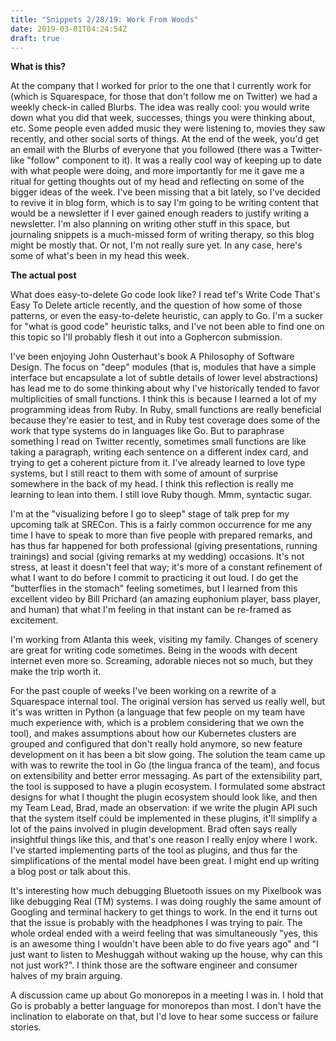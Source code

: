 ```yaml
---
title: "Snippets 2/28/19: Work From Woods"
date: 2019-03-01T04:24:54Z
draft: true
---
```

**What is this?**

At the company that I worked for prior to the one that I currently work for (which is Squarespace, for those that don't follow me on Twitter) we had a weekly check-in called Blurbs. The idea was really cool: you would write down what you did that week, successes, things you were thinking about, etc. Some people even added music they were listening to, movies they saw recently, and other social sorts of things. At the end of the week, you'd get an email with the Blurbs of everyone that you followed (there was a Twitter-like "follow" component to it). It was a really cool way of keeping up to date with what people were doing, and more importantly for me it gave me a ritual for getting thoughts out of my head and reflecting on some of the bigger ideas of the week. I've been missing that a bit lately, so I've decided to revive it in blog form, which is to say I'm going to be writing content that would be a newsletter if I ever gained enough readers to justify writing a newsletter. I'm also planning on writing other stuff in this space, but journaling snippets is a much-missed form of writing therapy, so this blog might be mostly that. Or not, I'm not really sure yet. In any case, here's some of what's been in my head this week.

**The actual post**

What does easy-to-delete Go code look like? I read tef's Write Code That's Easy To Delete article recently, and the question of how some of those patterns, or even the easy-to-delete heuristic, can apply to Go. I'm a sucker for "what is good code" heuristic talks, and I've not been able to find one on this topic so I'll probably flesh it out into a Gophercon submission. 

I've been enjoying John Ousterhaut's book A Philosophy of Software Design. The focus on "deep" modules (that is, modules that have a simple interface but encapsulate a lot of subtle details of lower level abstractions) has lead me to do some thinking about why I've historically tended to favor multiplicities of small functions. I think this is because I learned a lot of my programming ideas from Ruby. In Ruby, small functions are really beneficial because they're easier to test, and in Ruby test coverage does some of the work that type systems do in languages like Go. But to paraphrase something I read on Twitter recently, sometimes small functions are like taking a paragraph, writing each sentence on a different index card, and trying to get a coherent picture from it. I've already learned to love type systems, but I still react to them with some of amount of surprise somewhere in the back of my head. I think this reflection is really me learning to lean into them. I still love Ruby though. Mmm, syntactic sugar. 

I'm at the "visualizing before I go to sleep" stage of talk prep for my upcoming talk at SRECon. This is a fairly common occurrence for me any time I have to speak to more than five people with prepared remarks, and has thus far happened for both professional (giving presentations, running trainings) and social (giving remarks at my wedding) occasions. It's not stress, at least it doesn't feel that way; it's more of a constant refinement of what I want to do before I commit to practicing it out loud. I do get the "butterflies in the stomach" feeling sometimes, but I learned from this excellent video by Bill Prichard (an amazing euphonium player, bass player, and human) that what I'm feeling in that instant can be re-framed as excitement.

I'm working from Atlanta this week, visiting my family. Changes of scenery are great for writing code sometimes. Being in the woods with decent internet even more so. Screaming, adorable nieces not so much, but they make the trip worth it. 

For the past couple of weeks I've been working on a rewrite of a Squarespace internal tool. The original version has served us really well, but it's was written in Python (a language that few people on my team have much experience with, which is a problem considering that we own the tool), and makes assumptions about how our Kubernetes clusters are grouped and configured that don't really hold anymore, so new feature development on it has been a bit slow going. The solution the team came up with was to rewrite the tool in Go (the lingua franca of the team), and focus on extensibility and better error messaging. As part of the extensibility part, the tool is supposed to have a plugin ecosystem. I formulated some abstract designs for what I thought the plugin ecosystem should look like, and then my Team Lead, Brad, made an observation: if we write the plugin API such that the system itself could be implemented in these plugins, it'll simplify a lot of the pains involved in plugin development. Brad often says really insightful things like this, and that's one reason I really enjoy where I work. I've started implementing parts of the tool as plugins, and thus far the simplifications of the mental model have been great. I might end up writing a blog post or talk about this.

It's interesting how much debugging Bluetooth issues on my Pixelbook was like debugging Real (TM) systems. I was doing roughly the same amount of Googling and terminal hackery to get things to work. In the end it turns out that the issue is probably with the headphones I was trying to pair. The whole ordeal ended with a weird feeling that was simultaneously "yes, this is an awesome thing I wouldn't have been able to do five years ago" and "I just want to listen to Meshuggah without waking up the house, why can this not just work?". I think those are the software engineer and consumer halves of my brain arguing. 

A discussion came up about Go monorepos in a meeting I was in. I hold that Go is probably a better language for monorepos than most. I don't have the inclination to elaborate on that, but I'd love to hear some success or failure stories. 
